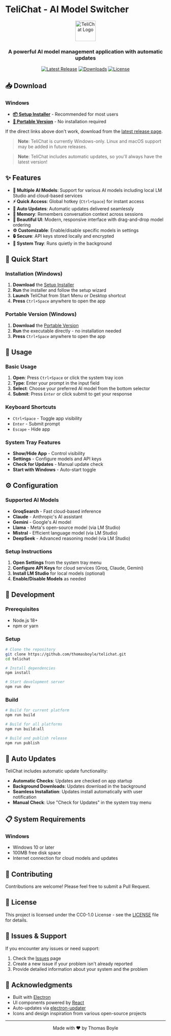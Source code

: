 # TeliChat - AI Model Switcher

<div align="center">
  <img src="public/assets/jackybot.ico" alt="TeliChat Logo" width="64" height="64">
  <h3>A powerful AI model management application with automatic updates</h3>
  
  [![Latest Release](https://img.shields.io/github/v/release/thomasboyle/telichat?style=flat-square)](https://github.com/thomasboyle/telichat/releases/latest)
  [![Downloads](https://img.shields.io/github/downloads/thomasboyle/telichat/total?style=flat-square)](https://github.com/thomasboyle/telichat/releases)
  [![License](https://img.shields.io/github/license/thomasboyle/telichat?style=flat-square)](LICENSE)
</div>

## 📥 Download

### Windows
- **[📦 Setup Installer](https://github.com/thomasboyle/telichat/releases/latest/download/TeliChat-Windows-1.0.14-Setup.exe)** - Recommended for most users
- **[🚀 Portable Version](https://github.com/thomasboyle/telichat/releases/latest/download/TeliChat-Windows-1.0.14-Portable.exe)** - No installation required

If the direct links above don't work, download from the [latest release page](https://github.com/thomasboyle/telichat/releases/latest).

> **Note**: TeliChat is currently Windows-only. Linux and macOS support may be added in future releases.

> **Note**: TeliChat includes automatic updates, so you'll always have the latest version!

## ✨ Features

- **🤖 Multiple AI Models**: Support for various AI models including local LM Studio and cloud-based services
- **⚡ Quick Access**: Global hotkey (`Ctrl+Space`) for instant access
- **🔄 Auto Updates**: Automatic updates delivered seamlessly
- **💾 Memory**: Remembers conversation context across sessions
- **🎨 Beautiful UI**: Modern, responsive interface with drag-and-drop model ordering
- **⚙️ Customizable**: Enable/disable specific models in settings
- **🔒 Secure**: API keys stored locally and encrypted
- **📱 System Tray**: Runs quietly in the background

## 🚀 Quick Start

### Installation (Windows)

1. **Download** the [Setup Installer](https://github.com/thomasboyle/telichat/releases/latest/download/TeliChat-Windows-1.0.14-Setup.exe)
2. **Run** the installer and follow the setup wizard
3. **Launch** TeliChat from Start Menu or Desktop shortcut
4. **Press** `Ctrl+Space` anywhere to open the app

### Portable Version (Windows)

1. **Download** the [Portable Version](https://github.com/thomasboyle/telichat/releases/latest/download/TeliChat-Windows-1.0.14-Portable.exe)
2. **Run** the executable directly - no installation needed
3. **Press** `Ctrl+Space` anywhere to open the app

## 🎯 Usage

### Basic Usage
1. **Open**: Press `Ctrl+Space` or click the system tray icon
2. **Type**: Enter your prompt in the input field
3. **Select**: Choose your preferred AI model from the bottom selector
4. **Submit**: Press `Enter` or click submit to get your response

### Keyboard Shortcuts
- `Ctrl+Space` - Toggle app visibility
- `Enter` - Submit prompt
- `Escape` - Hide app

### System Tray Features
- **Show/Hide App** - Control visibility
- **Settings** - Configure models and API keys
- **Check for Updates** - Manual update check
- **Start with Windows** - Auto-start toggle

## ⚙️ Configuration

### Supported AI Models
- **GroqSearch** - Fast cloud-based inference
- **Claude** - Anthropic's AI assistant
- **Gemini** - Google's AI model
- **Llama** - Meta's open-source model (via LM Studio)
- **Mistral** - Efficient language model (via LM Studio)
- **DeepSeek** - Advanced reasoning model (via LM Studio)

### Setup Instructions
1. **Open Settings** from the system tray menu
2. **Configure API Keys** for cloud services (Groq, Claude, Gemini)
3. **Install LM Studio** for local models (optional)
4. **Enable/Disable Models** as needed

## 🔧 Development

### Prerequisites
- Node.js 18+
- npm or yarn

### Setup
```bash
# Clone the repository
git clone https://github.com/thomasboyle/telichat.git
cd telichat

# Install dependencies
npm install

# Start development server
npm run dev
```

### Build
```bash
# Build for current platform
npm run build

# Build for all platforms
npm run build:all

# Build and publish release
npm run publish
```

## 🔄 Auto Updates

TeliChat includes automatic update functionality:
- **Automatic Checks**: Updates are checked on app startup
- **Background Downloads**: Updates download in the background
- **Seamless Installation**: Updates install automatically with user notification
- **Manual Check**: Use "Check for Updates" in the system tray menu

## 📋 System Requirements

### Windows
- Windows 10 or later
- 100MB free disk space
- Internet connection for cloud models and updates

## 🤝 Contributing

Contributions are welcome! Please feel free to submit a Pull Request.

## 📄 License

This project is licensed under the CC0-1.0 License - see the [LICENSE](LICENSE) file for details.

## 🐛 Issues & Support

If you encounter any issues or need support:
1. Check the [Issues](https://github.com/thomasboyle/telichat/issues) page
2. Create a new issue if your problem isn't already reported
3. Provide detailed information about your system and the problem

## 🙏 Acknowledgments

- Built with [Electron](https://electronjs.org/)
- UI components powered by [React](https://reactjs.org/)
- Auto-updates via [electron-updater](https://github.com/electron-userland/electron-updater)
- Icons and design inspiration from various open-source projects

---

<div align="center">
  Made with ❤️ by Thomas Boyle
</div>
